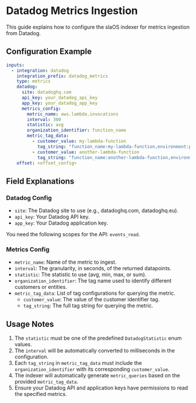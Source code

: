 # Datadog Metrics Ingestion

This guide explains how to configure the slaOS indexer for metrics ingestion from Datadog.

## Configuration Example

```yaml
inputs:
  - integration: datadog
    integration_prefix: datadog_metrics
    type: metrics
    datadog:
      site: datadoghq.com
      api_key: your_datadog_api_key
      app_key: your_datadog_app_key
      metrics_config:
        metric_name: aws.lambda.invocations
        interval: 300
        statistic: avg
        organization_identifier: function_name
        metric_tag_data:
          - customer_value: my-lambda-function
            tag_string: "function_name:my-lambda-function,environment:prod"
          - customer_value: another-lambda-function
            tag_string: "function_name:another-lambda-function,environment:staging"
    offset: <offset_config>
```

## Field Explanations

### Datadog Config

- `site`: The Datadog site to use (e.g., datadoghq.com, datadoghq.eu).
- `api_key`: Your Datadog API key.
- `app_key`: Your Datadog application key.

You need the following scopes for the API: `events_read`.

### Metrics Config

- `metric_name`: Name of the metric to ingest.
- `interval`: The granularity, in seconds, of the returned datapoints.
- `statistic`: The statistic to use (avg, min, max, or sum).
- `organization_identifier`: The tag name used to identify different customers or entities.
- `metric_tag_data`: List of tag configurations for querying the metric.
  - `customer_value`: The value of the customer identifier tag.
  - `tag_string`: The full tag string for querying the metric.

## Usage Notes

1. The `statistic` must be one of the predefined `DatadogStatistic` enum values.
2. The `interval` will be automatically converted to milliseconds in the configuration.
3. Each `tag_string` in `metric_tag_data` must include the `organization_identifier` with its corresponding `customer_value`.
4. The indexer will automatically generate `metric_queries` based on the provided `metric_tag_data`.
5. Ensure your Datadog API and application keys have permissions to read the specified metrics.
